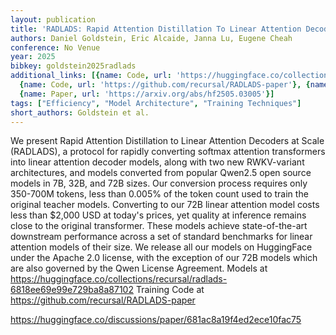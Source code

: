 ```yaml
---
layout: publication
title: 'RADLADS: Rapid Attention Distillation To Linear Attention Decoders At Scale'
authors: Daniel Goldstein, Eric Alcaide, Janna Lu, Eugene Cheah
conference: No Venue
year: 2025
bibkey: goldstein2025radlads
additional_links: [{name: Code, url: 'https://huggingface.co/collections/recursal/radlads-6818ee69e99e729ba8a87102'},
  {name: Code, url: 'https://github.com/recursal/RADLADS-paper'}, {name: Code, url: 'https://huggingface.co/discussions/paper/681ac8a19f4ed2ece10fac75'},
  {name: Paper, url: 'https://arxiv.org/abs/hf2505.03005'}]
tags: ["Efficiency", "Model Architecture", "Training Techniques"]
short_authors: Goldstein et al.
---
```

We present Rapid Attention Distillation to Linear Attention Decoders at Scale (RADLADS), a protocol for rapidly converting softmax attention transformers into linear attention decoder models, along with two new RWKV-variant architectures, and models converted from popular Qwen2.5 open source models in 7B, 32B, and 72B sizes. Our conversion process requires only 350-700M tokens, less than 0.005% of the token count used to train the original teacher models. Converting to our 72B linear attention model costs less than \$2,000 USD at today's prices, yet quality at inference remains close to the original transformer. These models achieve state-of-the-art downstream performance across a set of standard benchmarks for linear attention models of their size. We release all our models on HuggingFace under the Apache 2.0 license, with the exception of our 72B models which are also governed by the Qwen License Agreement. Models at https://huggingface.co/collections/recursal/radlads-6818ee69e99e729ba8a87102 Training Code at https://github.com/recursal/RADLADS-paper

https://huggingface.co/discussions/paper/681ac8a19f4ed2ece10fac75